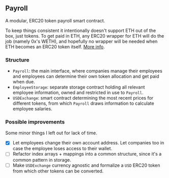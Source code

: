 ## Payroll

A modular, ERC20 token payroll smart contract.

To keep things consistent it intentionally doesn't support ETH out of the box, just tokens. To get paid in ETH, any ERC20 wrapper for ETH will do the job (namely 0x's WETH), and hopefully no wrapper will be needed when ETH becomes an ERC20 token itself. [More info](https://weth.io).

### Structure

- `Payroll`: the main interface, where companies manage their employees and employees can determine their own token allocation and get paid when due.
- `EmployeeStorage`: separate storage contract holding all relevant employee information, owned and restricted in use to `Payroll`.
- `USDExchange`: smart contract determining the most recent prices for different tokens, from which `Payroll` draws information to calculate employee salaries.

### Possible improvements

Some minor things I left out for lack of time.

- [x] Let employees change their own account address. Let companies too in case the employee loses access to their wallet.
- [ ] Refactor index arrays + mappings into a common structure, since it's a common pattern in storage.
- [ ] Make `USDExchange` currency agnostic and formalize a `USD` ERC20 token from which other tokens can be converted.
